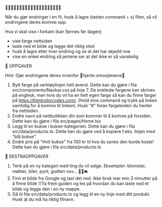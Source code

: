 🩷🩷🩷🩷🩷🩷🩷🩷🩷🩷🩷🩷🩷🩷🩷🩷🩷🩷🩷🩷

Når du gjør endringer i en fil, husk å lagre (tasten command + s) filen, så vil endringene deres komme opp.

Hva vi skal vise i forkant (kan fjernes før dagen)

* vise farge nettsiden
* laste ned et bilde og legge det riktig sted
* husk å lagre etter hver endring og se at det har skjedd noe
* vise en enkel endring så jentene ser at det ikke er så vanskelig

🌸 OPPGAVER

Hint: Gjør endringene deres innenfor 🩷hjerte-emoojiesene🩷

1. Bytt farge på verktøylinjen helt øverst. Dette kan du gjøre i fila src/components/Navbar.css på linje 7. De enkleste
   fargene kan skrives på englesk, men hvis du vil ha en helt egen farge så kan du finne farger på https://htmlcolorcodes.com/. (Hold inne
   command og trykk på linken samtidig for å komme til linken). Husk "#" foran fargekoden du henter fra nettsiden. 
2. Endre navn på nettbutikken din som kommer til å komme på forsiden. Dette kan du gjøre i fila src/pages/Home.tsx
3. Legg til en bukse i bukse-kategorien. Dette kan du gjøre i fila src/data/products.ts. Dette kan du gjøre ved å
   kopiere f.eks. linjen med "blå bukse".
4. Endre pris på "Hvit bukse" fra 100 kr til hva du synes den burde koste! Dette kan du gjøre i fila
   src/data/products.ts

🌸 EKSTRAOPPGAVER

1. Tenk på en ny kategori med ting du vil selge. Eksempler: blomster, møbler, biler, pynt, godteri osv... 🍭🌸🚘
2. Finn et bilde fra Google og last det ned. Ikke bruk mer enn 3 minutter på å finne bilde ⏰Ta frem guiden og les på
   hvordan du kan laste ned et bilde og legge den i en ny mappe.
3. Gå til fila src/data/products.ts og legg til en ny linje med ditt produkt. Husk at du må ha riktig filnavn. 
